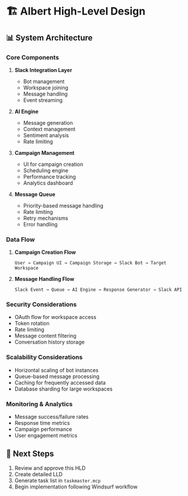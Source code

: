 # 🏗️ Albert High-Level Design

## 📊 System Architecture

### Core Components

1. **Slack Integration Layer**
   - Bot management
   - Workspace joining
   - Message handling
   - Event streaming

2. **AI Engine**
   - Message generation
   - Context management
   - Sentiment analysis
   - Rate limiting

3. **Campaign Management**
   - UI for campaign creation
   - Scheduling engine
   - Performance tracking
   - Analytics dashboard

4. **Message Queue**
   - Priority-based message handling
   - Rate limiting
   - Retry mechanisms
   - Error handling

### Data Flow

1. **Campaign Creation Flow**
   ```
   User → Campaign UI → Campaign Storage → Slack Bot → Target Workspace
   ```

2. **Message Handling Flow**
   ```
   Slack Event → Queue → AI Engine → Response Generator → Slack API
   ```

### Security Considerations
- OAuth flow for workspace access
- Token rotation
- Rate limiting
- Message content filtering
- Conversation history storage

### Scalability Considerations
- Horizontal scaling of bot instances
- Queue-based message processing
- Caching for frequently accessed data
- Database sharding for large workspaces

### Monitoring & Analytics
- Message success/failure rates
- Response time metrics
- Campaign performance
- User engagement metrics

## 📝 Next Steps

1. Review and approve this HLD
2. Create detailed LLD
3. Generate task list in `taskmaster.mcp`
4. Begin implementation following Windsurf workflow
